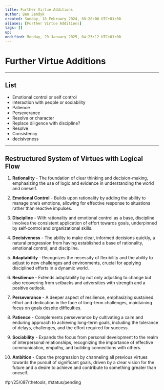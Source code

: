 ```yaml
---
title: Further Virtue Additions
author: Ben Jendyk
created: Sunday, 18 February 2024, 08:28:00 UTC+01:00
aliases: [Further Virtue Additions]
tags: []
up: 
modified: Monday, 20 January 2025, 04:23:12 UTC+01:00
---
```


# Further Virtue Additions

--- 

## List

- Emotional control or self control
- Interaction with people or sociability
- Patience 
- Perseverance
- Resolve or character
- Replace diligence with discipline?
- Resolve
- Consistency
- decisiveness

---

## Restructured System of Virtues with Logical Flow

1. **Rationality** - The foundation of clear thinking and decision-making, emphasizing the use of logic and evidence in understanding the world and oneself.
	 
2. **Emotional Control** - Builds upon rationality by adding the ability to manage one’s emotions, allowing for effective response to situations rather than reactive impulses.
	 
3. **Discipline** - With rationality and emotional control as a base, discipline involves the consistent application of effort towards goals, underpinned by self-control and organizational skills.
	 
4. **Decisiveness** - The ability to make clear, informed decisions quickly, a natural progression from having established a base of rationality, emotional control, and discipline.
	 
5. **Adaptability** - Recognizes the necessity of flexibility and the ability to adjust to new challenges and environments, crucial for applying disciplined efforts in a dynamic world.
	 
6. **Resilience** - Extends adaptability by not only adjusting to change but also recovering from setbacks and adversities with strength and a positive outlook.
	 
7. **Perseverance** - A deeper aspect of resilience, emphasizing sustained effort and dedication in the face of long-term challenges, maintaining focus on goals despite difficulties.
	 
8. **Patience** - Complements perseverance by cultivating a calm and enduring approach to achieving long-term goals, including the tolerance of delays, challenges, and the effort required for success.
	 
9. **Sociability** - Expands the focus from personal development to the realm of interpersonal relationships, recognizing the importance of effective communication, empathy, and building connections with others.
	 
10. **Ambition** - Caps the progression by channeling all previous virtues towards the pursuit of significant goals, driven by a clear vision for the future and a desire to achieve and contribute to something greater than oneself.


#pr/25/087/thetools, #status/pending